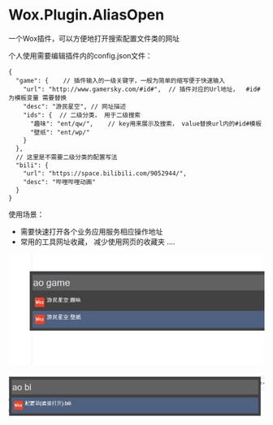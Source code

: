 # Wox.Plugin.AliasOpen
一个Wox插件，可以方便地打开搜索配置文件类的网址

个人使用需要编辑插件内的config.json文件：
```
{
  "game": {    // 插件输入的一级关键字，一般为简单的缩写便于快速输入
    "url": "http://www.gamersky.com/#id#",  // 插件对应的Url地址，  #id#为模板变量 需要替换
    "desc": "游民星空", // 网址描述
    "ids": {  // 二级分类， 用于二级搜索
      "趣味": "ent/qw/",    // key用来展示及搜索， value替换url内的#id#模板
      "壁纸": "ent/wp/"
    }
  },
  // 这里是不需要二级分类的配置写法
  "bili": {
  	"url": "https://space.bilibili.com/9052944/",
  	"desc": "哔哩哔哩动画"
  }
}
```
使用场景：
 * 需要快速打开各个业务应用服务相应操作地址
 * 常用的工具网址收藏， 减少使用网页的收藏夹
 ....

![二级写法](https://github.com/StephinChou/Wox.Plugin.AliasOpen/blob/master/ao1.png)

![一级写法](https://github.com/StephinChou/Wox.Plugin.AliasOpen/blob/master/ao2.png)

